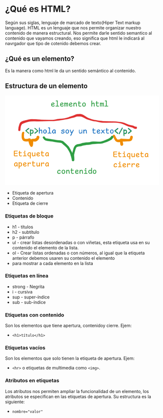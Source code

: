 # ¿Qué es HTML?
Según sus siglas, lenguaje de marcado de texto(Hiper Text markup language).
HTML es un lenguaje que nos permite organizar nuestro contenido de manera estructural.
Nos permite darle sentido semantico al contenido que vayamos creando, eso significa que html le indicará al navrgador que tipo de cotenido debemos crear.
## ¿Qué es un elemento?
Es la manera como html le da un sentido semántico al contenido.
## Estructura de un elemento
 ![alt text](image.png)

- Etiqueta de apertura
- Contenido
- Etiqueta de cierre
### Etiquetas de bloque
- h1 - títulos
- h2 - subtítulo
- p - párrafo
- ul - crear listas desordenadas o con viñetas, esta etiqueta usa en su contenido el elemento de la lista.
- ol - Crear listas ordenadas o con números, al igual que la etiqueta anterior debemos usaren su contenido el elemento <li> para mostrar a cada elemento en la lista 
### Etiquetas en línea
- strong - Negrita
- i - cursiva
- sup - super-índice
- sub - sub-índice
### Etiquetas con contenido
Son los elementos que tiene apertura, contenidoy cierre.
Ejem: 
- `<h1>título</h1>` 
### Etiquetas vacíos
Son los elementos que solo tienen la etiqueta de apertura.
Ejem:
- `<hr>` o etiquetas de multimedia como `<img>`.
### Atributos en etiquetas
Los atributos nos permiten ampliar la funcionalidad de un elemento, los atributos se especifican en las etiquetas de apertura. Su estructura es la siguiente:
- `nombre="valor"`